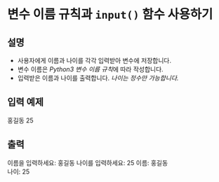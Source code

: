 # 변수 이름 규칙과 `input()` 함수 사용하기

## 설명
- 사용자에게 이름과 나이를 각각 입력받아 변수에 저장합니다.
- 변수 이름은 *Python3 변수 이름 규칙*에 따라 작성합니다.
- 입력받은 이름과 나이를 출력합니다. *나이는 정수만 가능합니다.*

## 입력 예제
홍길동
25

## 출력
이름을 입력하세요: 홍길동
나이를 입력하세요: 25
이름: 홍길동  
나이: 25  




